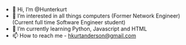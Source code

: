 - 👋 Hi, I’m @Hunterkurt
- 👀 I’m interested in all things computers (Former Network Engineer) (Current full time Software Engineer student)
- 🌱 I’m currently learning Python, Javascript and HTML
- 📫 How to reach me - hkurtanderson@gmail.com
<!---
Hunterkurt/Hunterkurt is a ✨ special ✨ repository because its `README.md` (this file) appears on your GitHub profile.
You can click the Preview link to take a look at your changes.
--->
